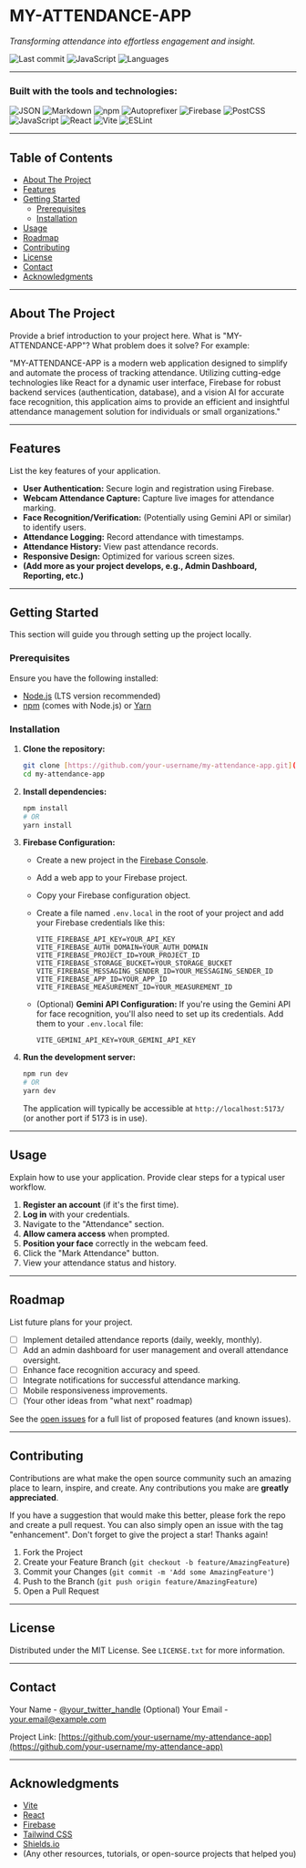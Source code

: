 # MY-ATTENDANCE-APP

_Transforming attendance into effortless engagement and insight._

![Last commit](https://img.shields.io/badge/last%20commit-today-blue)
![JavaScript](https://img.shields.io/badge/javascript-97.6%25-f1e05a)
![Languages](https://img.shields.io/badge/languages-3-informational)

---

### Built with the tools and technologies:

![JSON](https://img.shields.io/badge/JSON-000000?style=for-the-badge&logo=json&logoColor=white)
![Markdown](https://img.shields.io/badge/Markdown-000000?style=for-the-badge&logo=markdown&logoColor=white)
![npm](https://img.shields.io/badge/npm-CB3837?style=for-the-badge&logo=npm&logoColor=white)
![Autoprefixer](https://img.shields.io/badge/Autoprefixer-DD372E?style=for-the-badge&logo=autoprefixer&logoColor=white)
![Firebase](https://img.shields.io/badge/Firebase-FFCA28?style=for-the-badge&logo=firebase&logoColor=black)
![PostCSS](https://img.shields.io/badge/PostCSS-DD372E?style=for-the-badge&logo=postcss&logoColor=white)
![JavaScript](https://img.shields.io/badge/JavaScript-F7DF1E?style=for-the-badge&logo=javascript&logoColor=black)
![React](https://img.shields.io/badge/React-61DAFB?style=for-the-badge&logo=react&logoColor=black)
![Vite](https://img.shields.io/badge/Vite-646CFF?style=for-the-badge&logo=vite&logoColor=white)
![ESLint](https://img.shields.io/badge/ESLint-4B32C3?style=for-the-badge&logo=eslint&logoColor=white)

---

## Table of Contents

* [About The Project](#about-the-project)
* [Features](#features)
* [Getting Started](#getting-started)
    * [Prerequisites](#prerequisites)
    * [Installation](#installation)
* [Usage](#usage)
* [Roadmap](#roadmap)
* [Contributing](#contributing)
* [License](#license)
* [Contact](#contact)
* [Acknowledgments](#acknowledgments)

---

## About The Project

Provide a brief introduction to your project here. What is "MY-ATTENDANCE-APP"? What problem does it solve?
For example:

"MY-ATTENDANCE-APP is a modern web application designed to simplify and automate the process of tracking attendance. Utilizing cutting-edge technologies like React for a dynamic user interface, Firebase for robust backend services (authentication, database), and a vision AI for accurate face recognition, this application aims to provide an efficient and insightful attendance management solution for individuals or small organizations."

---

## Features

List the key features of your application.

* **User Authentication:** Secure login and registration using Firebase.
* **Webcam Attendance Capture:** Capture live images for attendance marking.
* **Face Recognition/Verification:** (Potentially using Gemini API or similar) to identify users.
* **Attendance Logging:** Record attendance with timestamps.
* **Attendance History:** View past attendance records.
* **Responsive Design:** Optimized for various screen sizes.
* **(Add more as your project develops, e.g., Admin Dashboard, Reporting, etc.)**

---

## Getting Started

This section will guide you through setting up the project locally.

### Prerequisites

Ensure you have the following installed:

* [Node.js](https://nodejs.org/en/) (LTS version recommended)
* [npm](https://www.npmjs.com/) (comes with Node.js) or [Yarn](https://yarnpkg.com/)

### Installation

1.  **Clone the repository:**
    ```bash
    git clone [https://github.com/your-username/my-attendance-app.git](https://github.com/your-username/my-attendance-app.git)
    cd my-attendance-app
    ```
2.  **Install dependencies:**
    ```bash
    npm install
    # OR
    yarn install
    ```
3.  **Firebase Configuration:**
    * Create a new project in the [Firebase Console](https://console.firebase.google.com/).
    * Add a web app to your Firebase project.
    * Copy your Firebase configuration object.
    * Create a file named `.env.local` in the root of your project and add your Firebase credentials like this:

        ```dotenv
        VITE_FIREBASE_API_KEY=YOUR_API_KEY
        VITE_FIREBASE_AUTH_DOMAIN=YOUR_AUTH_DOMAIN
        VITE_FIREBASE_PROJECT_ID=YOUR_PROJECT_ID
        VITE_FIREBASE_STORAGE_BUCKET=YOUR_STORAGE_BUCKET
        VITE_FIREBASE_MESSAGING_SENDER_ID=YOUR_MESSAGING_SENDER_ID
        VITE_FIREBASE_APP_ID=YOUR_APP_ID
        VITE_FIREBASE_MEASUREMENT_ID=YOUR_MEASUREMENT_ID
        ```
    * (Optional) **Gemini API Configuration:** If you're using the Gemini API for face recognition, you'll also need to set up its credentials. Add them to your `.env.local` file:
        ```dotenv
        VITE_GEMINI_API_KEY=YOUR_GEMINI_API_KEY
        ```

4.  **Run the development server:**
    ```bash
    npm run dev
    # OR
    yarn dev
    ```
    The application will typically be accessible at `http://localhost:5173/` (or another port if 5173 is in use).

---

## Usage

Explain how to use your application. Provide clear steps for a typical user workflow.

1.  **Register an account** (if it's the first time).
2.  **Log in** with your credentials.
3.  Navigate to the "Attendance" section.
4.  **Allow camera access** when prompted.
5.  **Position your face** correctly in the webcam feed.
6.  Click the "Mark Attendance" button.
7.  View your attendance status and history.

---

## Roadmap

List future plans for your project.

* [ ] Implement detailed attendance reports (daily, weekly, monthly).
* [ ] Add an admin dashboard for user management and overall attendance oversight.
* [ ] Enhance face recognition accuracy and speed.
* [ ] Integrate notifications for successful attendance marking.
* [ ] Mobile responsiveness improvements.
* [ ] (Your other ideas from "what next" roadmap)

See the [open issues](link-to-your-issues-page-if-any) for a full list of proposed features (and known issues).

---

## Contributing

Contributions are what make the open source community such an amazing place to learn, inspire, and create. Any contributions you make are **greatly appreciated**.

If you have a suggestion that would make this better, please fork the repo and create a pull request. You can also simply open an issue with the tag "enhancement".
Don't forget to give the project a star! Thanks again!

1.  Fork the Project
2.  Create your Feature Branch (`git checkout -b feature/AmazingFeature`)
3.  Commit your Changes (`git commit -m 'Add some AmazingFeature'`)
4.  Push to the Branch (`git push origin feature/AmazingFeature`)
5.  Open a Pull Request

---

## License

Distributed under the MIT License. See `LICENSE.txt` for more information.

---

## Contact

Your Name - [@your_twitter_handle](https://twitter.com/your_twitter_handle) (Optional)
Your Email - your.email@example.com

Project Link: [https://github.com/your-username/my-attendance-app](https://github.com/your-username/my-attendance-app)

---

## Acknowledgments

* [Vite](https://vitejs.dev/)
* [React](https://react.dev/)
* [Firebase](https://firebase.google.com/)
* [Tailwind CSS](https://tailwindcss.com/)
* [Shields.io](https://shields.io/)
* (Any other resources, tutorials, or open-source projects that helped you)
